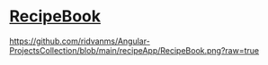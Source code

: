 # [RecipeBook](https://recipeb-k.netlify.app/auth)
https://github.com/ridvanms/Angular-ProjectsCollection/blob/main/recipeApp/RecipeBook.png?raw=true
